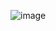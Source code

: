 ![image](https://github.com/ilrexho2011/Project-EULER-Possible-Solutions-Problems-201_to_300/assets/61479363/5ddc36bb-6f12-4c89-ba23-b3440ede9ba5)

